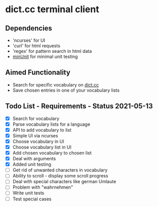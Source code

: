 # dict.cc terminal client

## Dependencies
- 'ncurses' for UI
- 'curl' for html requests
- 'regex' for pattern search in html data
- [minUnit](http://www.jera.com/techinfo/jtns/jtn002.html) for minimal unit testing

## Aimed Functionality
- Search for specific vocabulary on [dict.cc](https://dict.cc)
- Save chosen entries in one of your vocabulary lists

## Todo List - Requirements - Status 2021-05-13
- [x] Search for vocabulary
- [x] Parse vocabulary lists for a language
- [x] API to add vocabulary to list
- [x] Simple UI via ncurses
- [x] Choose vocabulary in UI
- [x] Choose vocabulary list in UI
- [x] Add chosen vocabulary to chosen list
- [x] Deal with arguments
- [x] Added unit testing
- [ ] Get rid of unwanted characters in vocabulary
- [ ] Ability to scroll - display some scroll progress
- [ ] Deal with special characters like german Umlaute
- [ ] Problem with "wahrnehmen"
- [ ] Write unit tests
- [ ] Test special cases
